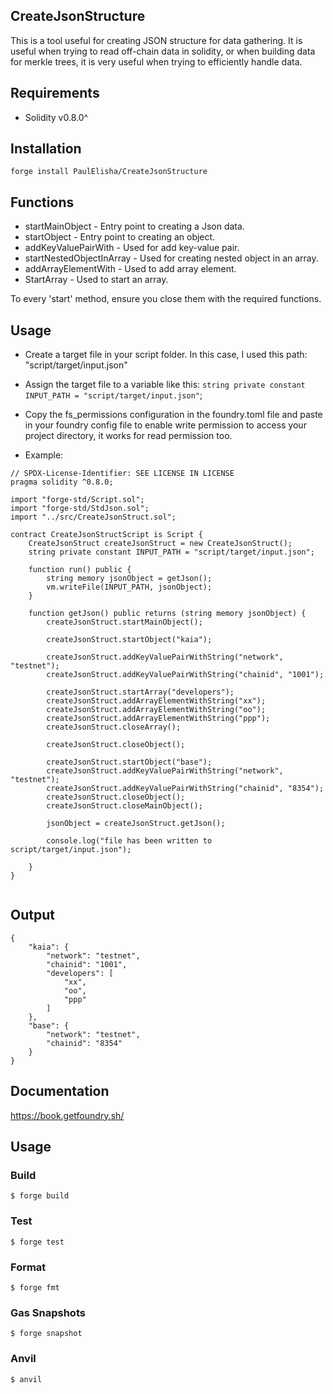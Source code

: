 ## CreateJsonStructure

This is a tool useful for creating JSON structure for data gathering. It is useful when trying to read off-chain data in solidity, or when building data for merkle trees, it is very useful when trying to efficiently handle data. 

## Requirements

- Solidity v0.8.0^

## Installation

```shell
forge install PaulElisha/CreateJsonStructure
```

## Functions

- startMainObject - Entry point to creating a Json data.
- startObject - Entry point to creating an object.
- addKeyValuePairWith<dataType> - Used for add key-value pair.
- startNestedObjectInArray - Used for creating nested object in an array.
- addArrayElementWith<dataType> - Used to add array element.
- StartArray - Used to start an array.

To every 'start' method, ensure you close them with the required functions.

## Usage

- Create a target file in your script folder. In this case, I used this path: "script/target/input.json"
- Assign the target file to a variable like this: `string private constant INPUT_PATH = "script/target/input.json"`;
- Copy the fs_permissions configuration in the foundry.toml file and paste in your foundry config file to enable write permission to access your project directory, it works for read permission too.

- Example: 

```solidity
// SPDX-License-Identifier: SEE LICENSE IN LICENSE
pragma solidity ^0.8.0;

import "forge-std/Script.sol";
import "forge-std/StdJson.sol";
import "../src/CreateJsonStruct.sol";

contract CreateJsonStructScript is Script {
    CreateJsonStruct createJsonStruct = new CreateJsonStruct();
    string private constant INPUT_PATH = "script/target/input.json";

    function run() public {
        string memory jsonObject = getJson();
        vm.writeFile(INPUT_PATH, jsonObject);
    }

    function getJson() public returns (string memory jsonObject) {
        createJsonStruct.startMainObject();

        createJsonStruct.startObject("kaia");

        createJsonStruct.addKeyValuePairWithString("network", "testnet");
        createJsonStruct.addKeyValuePairWithString("chainid", "1001");

        createJsonStruct.startArray("developers");
        createJsonStruct.addArrayElementWithString("xx");
        createJsonStruct.addArrayElementWithString("oo");
        createJsonStruct.addArrayElementWithString("ppp");
        createJsonStruct.closeArray();

        createJsonStruct.closeObject();

        createJsonStruct.startObject("base");
        createJsonStruct.addKeyValuePairWithString("network", "testnet");
        createJsonStruct.addKeyValuePairWithString("chainid", "8354");
        createJsonStruct.closeObject();
        createJsonStruct.closeMainObject();

        jsonObject = createJsonStruct.getJson();

        console.log("file has been written to script/target/input.json");

    }
}


```
## Output

```shell
{
    "kaia": {
        "network": "testnet",
        "chainid": "1001",
        "developers": [
            "xx",
            "oo",
            "ppp"
        ]
    },
    "base": {
        "network": "testnet",
        "chainid": "8354"
    }
}
```
## Documentation

https://book.getfoundry.sh/

## Usage

### Build

```shell
$ forge build
```

### Test

```shell
$ forge test
```

### Format

```shell
$ forge fmt
```

### Gas Snapshots

```shell
$ forge snapshot
```

### Anvil

```shell
$ anvil
```